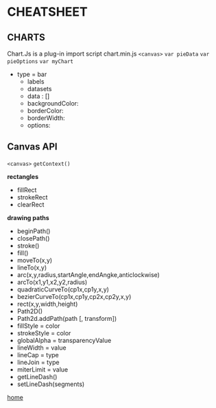 # CHEATSHEET

## CHARTS

Chart.Js is a plug-in
import script chart.min.js
`<canvas>`
`var pieData`
`var pieOptions`
`var myChart`
- type = bar  
  - labels
  - datasets
  - data : []
  - backgroundColor:
  - borderColor:
  - borderWidth:
  - options:
  
## Canvas API

`<canvas>`
`getContext()`

**rectangles**
- fillRect
- strokeRect
- clearRect

**drawing paths**
- beginPath()
- closePath()
- stroke()
- fill()
- moveTo(x,y)
- lineTo(x,y)
- arc(x,y,radius,startAngle,endAngke,anticlockwise)
- arcTo(x1,y1,x2,y2,radius)
- quadraticCurveTo(cp1x,cp1y,x,y)
- bezierCurveTo(cp1x,cp1y,cp2x,cp2y,x,y)
- rect(x,y,width,height)
- Path2D()
- Path2d.addPath(path [, transform])
- fillStyle = color
- strokeStyle = color
- globalAlpha = transparencyValue
- lineWidth = value
- lineCap = type
- lineJoin = type
- miterLimit = value
- getLineDash()
- setLineDash(segments)


[home](https://chandlerpuckett.github.io/reading-notes)